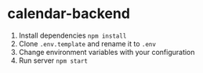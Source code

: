 # calendar-backend

1. Install dependencies `npm install`
2. Clone `.env.template` and rename it to `.env`
3. Change environment variables with your configuration
4. Run server `npm start`
